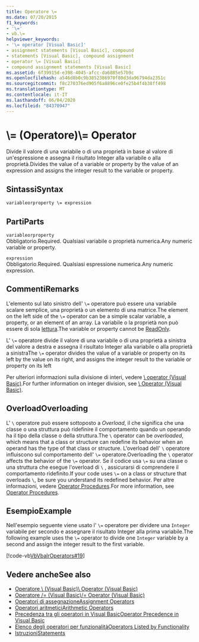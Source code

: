 ```yaml
---
title: Operatore \=
ms.date: 07/20/2015
f1_keywords:
- '\='
- vb.\=
helpviewer_keywords:
- '\= operator [Visual Basic]'
- assignment statements [Visual Basic], compound
- statements [Visual Basic], compound assignment
- operator \= [Visual Basic]
- compound assignment statements [Visual Basic]
ms.assetid: 6f39915d-e398-4045-afcc-da6885e57b9c
ms.openlocfilehash: a546d8b0c9b3852386970f80d3da96794da2351c
ms.sourcegitcommit: f8c270376ed905f6a8896ce0fe25b4f4b38ff498
ms.translationtype: MT
ms.contentlocale: it-IT
ms.lasthandoff: 06/04/2020
ms.locfileid: "84370947"
---
```

# <a name="-operator"></a><span data-ttu-id="a7983-102">\\= (Operatore)</span><span class="sxs-lookup"><span data-stu-id="a7983-102">\\= Operator</span></span>
<span data-ttu-id="a7983-103">Divide il valore di una variabile o di una proprietà in base al valore di un'espressione e assegna il risultato Integer alla variabile o alla proprietà.</span><span class="sxs-lookup"><span data-stu-id="a7983-103">Divides the value of a variable or property by the value of an expression and assigns the integer result to the variable or property.</span></span>  
  
## <a name="syntax"></a><span data-ttu-id="a7983-104">Sintassi</span><span class="sxs-lookup"><span data-stu-id="a7983-104">Syntax</span></span>  
  
```vb  
variableorproperty \= expression  
```  
  
## <a name="parts"></a><span data-ttu-id="a7983-105">Parti</span><span class="sxs-lookup"><span data-stu-id="a7983-105">Parts</span></span>  
 `variableorproperty`  
 <span data-ttu-id="a7983-106">Obbligatorio.</span><span class="sxs-lookup"><span data-stu-id="a7983-106">Required.</span></span> <span data-ttu-id="a7983-107">Qualsiasi variabile o proprietà numerica.</span><span class="sxs-lookup"><span data-stu-id="a7983-107">Any numeric variable or property.</span></span>  
  
 `expression`  
 <span data-ttu-id="a7983-108">Obbligatorio.</span><span class="sxs-lookup"><span data-stu-id="a7983-108">Required.</span></span> <span data-ttu-id="a7983-109">Qualsiasi espressione numerica.</span><span class="sxs-lookup"><span data-stu-id="a7983-109">Any numeric expression.</span></span>  
  
## <a name="remarks"></a><span data-ttu-id="a7983-110">Commenti</span><span class="sxs-lookup"><span data-stu-id="a7983-110">Remarks</span></span>  
 <span data-ttu-id="a7983-111">L'elemento sul lato sinistro dell' `\=` operatore può essere una variabile scalare semplice, una proprietà o un elemento di una matrice.</span><span class="sxs-lookup"><span data-stu-id="a7983-111">The element on the left side of the `\=` operator can be a simple scalar variable, a property, or an element of an array.</span></span> <span data-ttu-id="a7983-112">La variabile o la proprietà non può essere di sola [lettura](../modifiers/readonly.md).</span><span class="sxs-lookup"><span data-stu-id="a7983-112">The variable or property cannot be [ReadOnly](../modifiers/readonly.md).</span></span>  
  
 <span data-ttu-id="a7983-113">L' `\=` operatore divide il valore di una variabile o di una proprietà a sinistra del valore a destra e assegna il risultato Integer alla variabile o alla proprietà a sinistra</span><span class="sxs-lookup"><span data-stu-id="a7983-113">The `\=` operator divides the value of a variable or property on its left by the value on its right, and assigns the integer result to the variable or property on its left</span></span>  
  
 <span data-ttu-id="a7983-114">Per ulteriori informazioni sulla divisione di interi, vedere [\ operator (Visual Basic)](integer-division-operator.md).</span><span class="sxs-lookup"><span data-stu-id="a7983-114">For further information on integer division, see [\ Operator (Visual Basic)](integer-division-operator.md).</span></span>  
  
## <a name="overloading"></a><span data-ttu-id="a7983-115">Overload</span><span class="sxs-lookup"><span data-stu-id="a7983-115">Overloading</span></span>  
 <span data-ttu-id="a7983-116">L' `\` operatore può essere sottoposto a *Overload*, il che significa che una classe o una struttura può ridefinire il comportamento quando un operando ha il tipo della classe o della struttura.</span><span class="sxs-lookup"><span data-stu-id="a7983-116">The `\` operator can be *overloaded*, which means that a class or structure can redefine its behavior when an operand has the type of that class or structure.</span></span> <span data-ttu-id="a7983-117">L'overload dell' `\` operatore influiscono sul comportamento dell' `\=` operatore.</span><span class="sxs-lookup"><span data-stu-id="a7983-117">Overloading the `\` operator affects the behavior of the `\=` operator.</span></span> <span data-ttu-id="a7983-118">Se il codice usa `\=` su una classe o una struttura che esegue l'overload di `\` , assicurarsi di comprendere il comportamento ridefinito.</span><span class="sxs-lookup"><span data-stu-id="a7983-118">If your code uses `\=` on a class or structure that overloads `\`, be sure you understand its redefined behavior.</span></span> <span data-ttu-id="a7983-119">Per altre informazioni, vedere [Operator Procedures](../../programming-guide/language-features/procedures/operator-procedures.md).</span><span class="sxs-lookup"><span data-stu-id="a7983-119">For more information, see [Operator Procedures](../../programming-guide/language-features/procedures/operator-procedures.md).</span></span>  
  
## <a name="example"></a><span data-ttu-id="a7983-120">Esempio</span><span class="sxs-lookup"><span data-stu-id="a7983-120">Example</span></span>  
 <span data-ttu-id="a7983-121">Nell'esempio seguente viene usato l' `\=` operatore per dividere una `Integer` variabile per secondo e assegnare il risultato Integer alla prima variabile.</span><span class="sxs-lookup"><span data-stu-id="a7983-121">The following example uses the `\=` operator to divide one `Integer` variable by a second and assign the integer result to the first variable.</span></span>  
  
 [!code-vb[VbVbalrOperators#19](~/samples/snippets/visualbasic/VS_Snippets_VBCSharp/VbVbalrOperators/VB/Class1.vb#19)]  
  
## <a name="see-also"></a><span data-ttu-id="a7983-122">Vedere anche</span><span class="sxs-lookup"><span data-stu-id="a7983-122">See also</span></span>

- [<span data-ttu-id="a7983-123">Operatore \ (Visual Basic)</span><span class="sxs-lookup"><span data-stu-id="a7983-123">\ Operator (Visual Basic)</span></span>](integer-division-operator.md)
- [<span data-ttu-id="a7983-124">Operatore /= (Visual Basic)</span><span class="sxs-lookup"><span data-stu-id="a7983-124">/= Operator (Visual Basic)</span></span>](floating-point-division-assignment-operator.md)
- [<span data-ttu-id="a7983-125">Operatori di assegnazione</span><span class="sxs-lookup"><span data-stu-id="a7983-125">Assignment Operators</span></span>](assignment-operators.md)
- [<span data-ttu-id="a7983-126">Operatori aritmetici</span><span class="sxs-lookup"><span data-stu-id="a7983-126">Arithmetic Operators</span></span>](arithmetic-operators.md)
- [<span data-ttu-id="a7983-127">Precedenza tra gli operatori in Visual Basic</span><span class="sxs-lookup"><span data-stu-id="a7983-127">Operator Precedence in Visual Basic</span></span>](operator-precedence.md)
- [<span data-ttu-id="a7983-128">Elenco degli operatori per funzionalità</span><span class="sxs-lookup"><span data-stu-id="a7983-128">Operators Listed by Functionality</span></span>](operators-listed-by-functionality.md)
- [<span data-ttu-id="a7983-129">Istruzioni</span><span class="sxs-lookup"><span data-stu-id="a7983-129">Statements</span></span>](../../programming-guide/language-features/statements.md)
